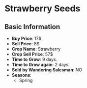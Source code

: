 # Strawberry Seeds

## Basic Information

- **Buy Price**: 17$
- **Sell Price**: 8$
- **Crop Name**: Strawberry
- **Crop Sell Price**: 57$
- **Time to Grow**: 9 days.
- **Time to Grow again**: 2 days.
- **Sold by Wandering Salesman**: NO
- **Seasons**:
  - Spring
